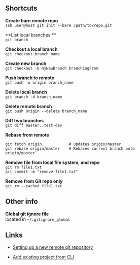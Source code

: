 ## Shortcuts  

**Create bare remote repo**  
`ssh user@host git init --bare /path/to/repo.git`  

**List local branches **  
`git branch`  

**Checkout a local branch**  
`git checkout branch_name`  

**Create new branch**  
`git checkout -b myNewBranch branchingFrom`

**Push branch to remote**   
`git push -u origin branch_name`  

**Delete local branch**  
`git branch -d branch_name`  

**Delete remote branch**  
`git push origin --delete branch_name`  

**Diff two branches**  
`git diff master..test-dev`  

**Rebase from remote**  
```
git fetch origin            # Updates origin/master  
git rebase origin/master    # Rebases current branch onto origin/master`
```

**Remove file from local file system, and repo**  
`git rm file1.txt`  
`git commit -m "remove file1.txt"`

**Remove from Git repo only**  
`git rm --cached file1.txt`

<!-- ***************************************************************** -->

## Other info

**Global git ignore file**    
located in `~/.gitignore_global`

<!-- ***************************************************************** -->

## Links

 - [Setting up a new remote git repository](https://gist.github.com/toolmantim/569530)

- [Add existing project from CLI](https://help.github.com/articles/adding-an-existing-project-to-github-using-the-command-line/)

